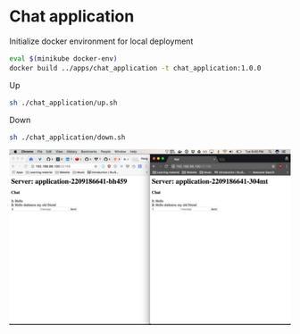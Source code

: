# Chat application

Initialize docker environment for local deployment

```bash
eval $(minikube docker-env)
docker build ../apps/chat_application -t chat_application:1.0.0
```

Up
```bash
sh ./chat_application/up.sh
```

Down
```bash
sh ./chat_application/down.sh
```

![alt text](https://raw.githubusercontent.com/hung-phan/thing-i-want-to-build/master/deployer/chat_application.png "chat_application")
